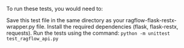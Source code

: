 



To run these tests, you would need to:

Save this test file in the same directory as your ragflow-flask-restx-wrapper.py file.
Install the required dependencies (flask, flask-restx, requests).
Run the tests using the command: ```python -m unittest test_ragflow_api.py```
